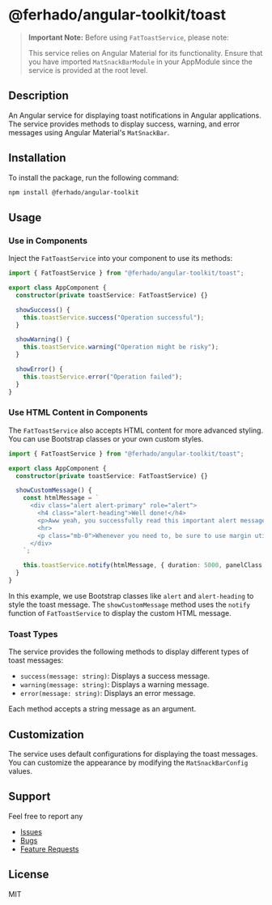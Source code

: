 # @ferhado/angular-toolkit/toast

> **Important Note:** Before using `FatToastService`, please note:
>
> This service relies on Angular Material for its functionality.
> Ensure that you have imported `MatSnackBarModule` in your AppModule since the service is provided at the root level.

## Description

An Angular service for displaying toast notifications in Angular applications. The service provides methods to display success, warning, and error messages using Angular Material's `MatSnackBar`.

## Installation

To install the package, run the following command:

```bash
npm install @ferhado/angular-toolkit
```

## Usage

### Use in Components

Inject the `FatToastService` into your component to use its methods:

```typescript
import { FatToastService } from "@ferhado/angular-toolkit/toast";

export class AppComponent {
  constructor(private toastService: FatToastService) {}

  showSuccess() {
    this.toastService.success("Operation successful");
  }

  showWarning() {
    this.toastService.warning("Operation might be risky");
  }

  showError() {
    this.toastService.error("Operation failed");
  }
}
```

### Use HTML Content in Components

The `FatToastService` also accepts HTML content for more advanced styling. You can use Bootstrap classes or your own custom styles.

```typescript
import { FatToastService } from "@ferhado/angular-toolkit/toast";

export class AppComponent {
  constructor(private toastService: FatToastService) {}

  showCustomMessage() {
    const htmlMessage = `
      <div class="alert alert-primary" role="alert">
        <h4 class="alert-heading">Well done!</h4>
        <p>Aww yeah, you successfully read this important alert message.</p>
        <hr>
        <p class="mb-0">Whenever you need to, be sure to use margin utilities to keep things nice and tidy.</p>
      </div>
    `;

    this.toastService.notify(htmlMessage, { duration: 5000, panelClass: "custom-panel-class" });
  }
}
```

In this example, we use Bootstrap classes like `alert` and `alert-heading` to style the toast message. The `showCustomMessage` method uses the `notify` function of `FatToastService` to display the custom HTML message.

### Toast Types

The service provides the following methods to display different types of toast messages:

- `success(message: string)`: Displays a success message.
- `warning(message: string)`: Displays a warning message.
- `error(message: string)`: Displays an error message.

Each method accepts a string message as an argument.

## Customization

The service uses default configurations for displaying the toast messages. You can customize the appearance by modifying the `MatSnackBarConfig` values.

## Support

Feel free to report any

- [Issues](https://github.com/ferhado/angular-toolkit/issues)
- [Bugs](https://github.com/ferhado/angular-toolkit/issues)
- [Feature Requests](https://github.com/ferhado/angular-toolkit/issues)

## License

MIT
